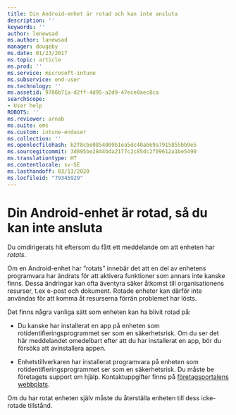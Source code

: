 ```yaml
---
title: Din Android-enhet är rotad och kan inte ansluta
description: ''
keywords: ''
author: lenewsad
ms.author: lanewsad
manager: dougeby
ms.date: 01/23/2017
ms.topic: article
ms.prod: ''
ms.service: microsoft-intune
ms.subservice: end-user
ms.technology: ''
ms.assetid: 9786b71a-d2ff-4d95-a2d9-47ece0aec8ca
searchScope:
- User help
ROBOTS: ''
ms.reviewer: arnab
ms.suite: ems
ms.custom: intune-enduser
ms.collection: ''
ms.openlocfilehash: b2f8cbe0854009b1ea5dc40ab69a7915855bb9e5
ms.sourcegitcommit: 3d895be2844bda2177c2c85dc2f09612a1be5490
ms.translationtype: HT
ms.contentlocale: sv-SE
ms.lasthandoff: 03/13/2020
ms.locfileid: "79345929"
---
```

# <a name="your-android-device-is-rooted-so-you-cant-connect"></a>Din Android-enhet är rotad, så du kan inte ansluta

Du omdirigerats hit eftersom du fått ett meddelande om att enheten har _rotats_.

Om en Android-enhet har ”rotats” innebär det att en del av enhetens programvara har ändrats för att aktivera funktioner som annars inte kanske finns. Dessa ändringar kan ofta äventyra säker åtkomst till organisationens resurser, t.ex e-post och dokument. Rotade enheter kan därför inte användas för att komma åt resurserna förrän problemet har lösts.  

Det finns några vanliga sätt som enheten kan ha blivit rotad på:

- Du kanske har installerat en app på enheten som rotidentifieringsprogrammet ser som en säkerhetsrisk. Om du ser det här meddelandet omedelbart efter att du har installerat en app, bör du försöka att avinstallera appen.

- Enhetstillverkaren har installerat programvara på enheten som rotidentifieringsprogrammet ser som en säkerhetsrisk. Du måste be företagets support om hjälp. Kontaktuppgifter finns på [företagsportalens webbplats](https://go.microsoft.com/fwlink/?linkid=2010980).

Om du har rotat enheten själv måste du återställa enheten till dess icke-rotade tillstånd.
